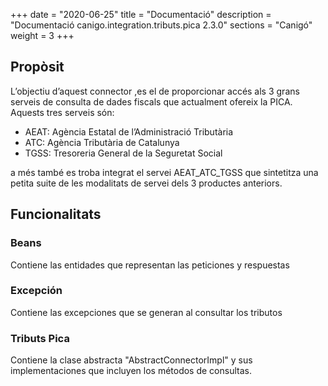 +++
date        = "2020-06-25"
title       = "Documentació"
description = "Documentació canigo.integration.tributs.pica 2.3.0"
sections    = "Canigó"
weight      = 3
+++

## Propòsit

L’objectiu d’aquest connector ,es el de proporcionar accés als 3 grans serveis de consulta de dades fiscals que actualment ofereix la PICA. Aquests tres serveis són:

* AEAT: Agència Estatal de l’Administració Tributària
* ATC: Agència Tributària de Catalunya
* TGSS: Tresoreria General de la Seguretat Social

a més també es troba integrat el servei AEAT_ATC_TGSS que sintetitza una petita suite de les modalitats de servei dels 3 productes anteriors.

## Funcionalitats

### Beans

Contiene las entidades que representan las peticiones y respuestas

### Excepción

Contiene las excepciones que se generan al consultar los tributos

### Tributs Pica

Contiene la clase abstracta "AbstractConnectorImpl" y sus implementaciones que incluyen los métodos de consultas.
